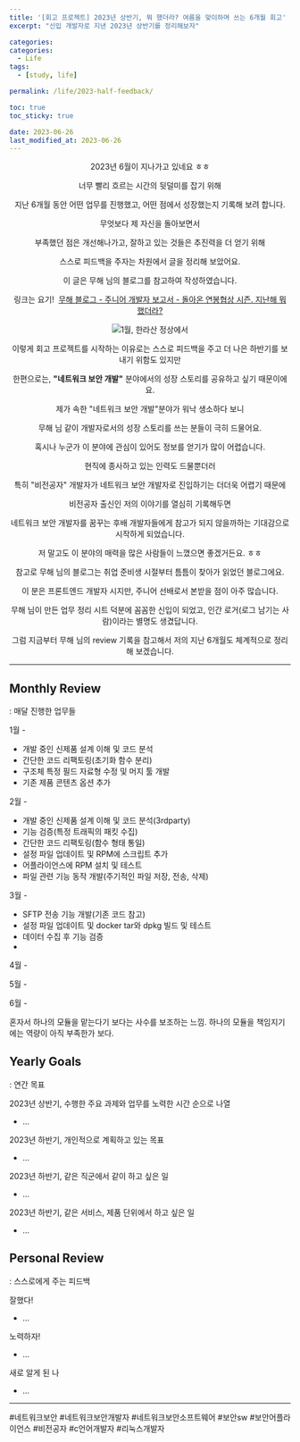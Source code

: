 ```yaml
---
title: '[회고 프로젝트] 2023년 상반기, 뭐 했더라? 여름을 맞이하며 쓰는 6개월 회고'
excerpt: "신입 개발자로 지낸 2023년 상반기를 정리해보자"

categories:
categories:
  - Life
tags: 
  - [study, life]

permalink: /life/2023-half-feedback/

toc: true
toc_sticky: true

date: 2023-06-26
last_modified_at: 2023-06-26
---
```


<div align="center">
  
2023년 6월이 지나가고 있네요 ㅎㅎ

너무 빨리 흐르는 시간의 뒷덜미를 잡기 위해

지난 6개월 동안 어떤 업무를 진행했고, 어떤 점에서 성장했는지 기록해 보려 합니다.

무엇보다 제 자신을 돌아보면서

부족했던 점은 개선해나가고, 잘하고 있는 것들은 추진력을 더 얻기 위해

스스로 피드백을 주자는 차원에서 글을 정리해 보았어요.

이 글은 무해 님의 블로그를 참고하여 작성하였습니다.

링크는 요기! 
[무해 블로그 - 주니어 개발자 보고서 - 돌아온 연봉협상 시즌. 지난해 뭐 했더라?](https://blog.naver.com/cookr3/222984975203)

 

![1월, 한라산 정상에서](https://blogfiles.pstatic.net/MjAyMzA2MjNfNjcg/MDAxNjg3NDQ3NjUxMjU0.rWBkgz6F89M8bMji2qQVW4_MHhkLMiALOV3YYsNOKeAg.num_3Ywc2u8WgPqzeq2ictbeN-Eut9IdySuIVheYoxIg.PNG.tndus6384/image.png?type=w1)
 

이렇게 회고 프로젝트를 시작하는 이유로는 스스로 피드백을 주고 더 나은 하반기를 보내기 위함도 있지만

한편으로는, **"네트워크 보안 개발"** 분야에서의 성장 스토리를 공유하고 싶기 때문이에요.

제가 속한 "네트워크 보안 개발"분야가 워낙 생소하다 보니

무해 님 같이 개발자로서의 성장 스토리를 쓰는 분들이 극히 드물어요.

혹시나 누군가 이 분야에 관심이 있어도 정보를 얻기가 많이 어렵습니다.

현직에 종사하고 있는 인력도 드물뿐더러

특히 "비전공자" 개발자가 네트워크 보안 개발자로 진입하기는 더더욱 어렵기 때문에

비전공자 출신인 저의 이야기를 열심히 기록해두면

네트워크 보안 개발자를 꿈꾸는 후배 개발자들에게 참고가 되지 않을까하는 기대감으로 시작하게 되었습니다.

저 말고도 이 분야의 매력을 많은 사람들이 느꼈으면 좋겠거든요. ㅎㅎ

참고로 무해 님의 블로그는 취업 준비생 시절부터 틈틈이 찾아가 읽었던 블로그에요.

이 분은 프론트엔드 개발자 시지만, 주니어 선배로서 본받을 점이 아주 많습니다.

무해 님이 만든 업무 정리 시트 덕분에 꼼꼼한 신입이 되었고, 인간 로거(로그 남기는 사람)이라는 별명도 생겼답니다.

그럼 지금부터 무해 님의 review 기록을 참고해서 저의 지난 6개월도 체계적으로 정리해 보겠습니다.

</div>

---

## Monthly Review

: 매달 진행한 업무들

1월 -

- 개발 중인 신제품 설계 이해 및 코드 분석
- 간단한 코드 리팩토링(초기화 함수 분리)
- 구조체 특정 필드 자료형 수정 및 머지 툴 개발
- 기존 제품 콘텐츠 옵션 추가

2월 -

- 개발 중인 신제품 설계 이해 및 코드 분석(3rdparty)
- 기능 검증(특정 트래픽의 패킷 수집)
- 간단한 코드 리팩토링(함수 형태 통일)
- 설정 파일 업데이트 및 RPM에 스크립트 추가
- 어플라이언스에 RPM 설치 및 테스트
- 파일 관련 기능 동작 개발(주기적인 파일 저장, 전송, 삭제)

3월 -

- SFTP 전송 기능 개발(기존 코드 참고)
- 설정 파일 업데이트 및 docker tar와 dpkg 빌드 및 테스트
- 데이터 수집 후 기능 검증
- 

4월 -

5월 -

6월 -

혼자서 하나의 모듈을 맡는다기 보다는 사수를 보조하는 느낌. 하나의 모듈을 책임지기에는 역량이 아직 부족한가 보다.

## Yearly Goals

: 연간 목표

2023년 상반기, 수행한 주요 과제와 업무를 노력한 시간 순으로 나열

- ...

2023년 하반기, 개인적으로 계획하고 있는 목표

- ...

2023년 하반기, 같은 직군에서 같이 하고 싶은 일

- ...

2023년 하반기, 같은 서비스, 제품 단위에서 하고 싶은 일

- ...

## **Personal Review**

: 스스로에게 주는 피드백

잘했다!

- ...

노력하자!

- ...

새로 알게 된 나

- ...


---

#네트워크보안 #네트워크보안개발자 #네트워크보안소프트웨어 #보안sw #보안어플라이언스 #비전공자 #c언어개발자 #리눅스개발자

